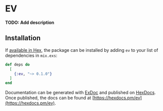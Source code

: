 # EV

**TODO: Add description**

## Installation

If [available in Hex](https://hex.pm/docs/publish), the package can be installed
by adding `ev` to your list of dependencies in `mix.exs`:

```elixir
def deps do
  [
    {:ev, "~> 0.1.0"}
  ]
end
```

Documentation can be generated with [ExDoc](https://github.com/elixir-lang/ex_doc)
and published on [HexDocs](https://hexdocs.pm). Once published, the docs can
be found at [https://hexdocs.pm/ev](https://hexdocs.pm/ev).

